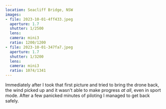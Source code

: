 ```yaml
---
location: Seacliff Bridge, NSW
images:
- file: 2023-10-01-4ff433.jpeg
  aperture: 1.7
  shutter: 1/2500
  lens:
  camera: mini3
  ratio: 1200/1200
- file: 2023-10-01-347fa7.jpeg
  aperture: 1.7
  shutter: 1/3200
  lens:
  camera: mini3
  ratio: 1074/1341
---
```


Immediately after I took that first picture and tried to bring the drone back, the wind picked up and it wasn't able to make progress _at all_, even in sport mode. After a few panicked minutes of piloting I managed to get back safely.
